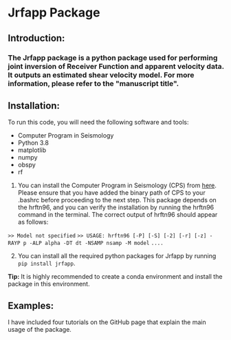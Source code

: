 # Jrfapp Package
## Introduction:
### The Jrfapp package is a python package used for performing joint inversion of Receiver Function and apparent velocity data. It outputs an estimated shear velocity model. For more information, please refer to the "manuscript title".


## Installation:
To run this code, you will need the following software and tools:

- Computer Program in Seismology
- Python 3.8
- matplotlib
- numpy
- obspy
- rf
1. You can install the Computer Program in Seismology (CPS) from [here](https://www.eas.slu.edu/eqc/eqccps.html).
Please ensure that you have added the binary path of CPS to your .bashrc before proceeding to the next step. This package depends on the hrftn96, and you can verify the installation by running the hrftn96 command in the terminal. The correct output of hrftn96 should appear as follows:


`>> Model not specified`
`>> USAGE: hrftn96 [-P] [-S] [-2] [-r] [-z] -RAYP p -ALP alpha -DT dt -NSAMP nsamp -M model`
`....`



2. You can install all the required python packages for Jrfapp by running `pip install jrfapp`.
<div class="alert alert-block alert-info"> <b>Tip:</b> It is highly recommended to create a conda environment and install the package in this environment. </div>

## Examples:
I have included four tutorials on the GitHub page that explain the main usage of the package. 


